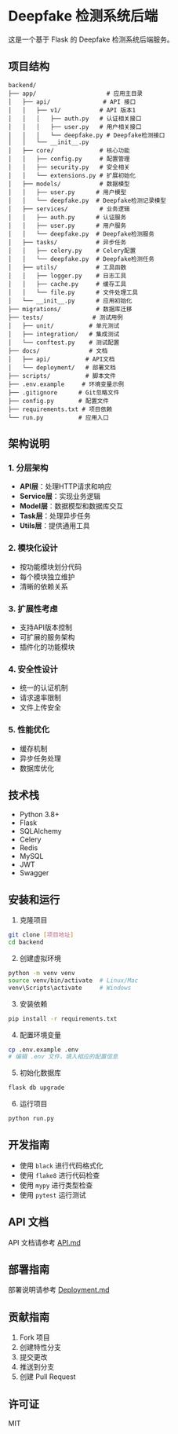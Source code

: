 # Deepfake 检测系统后端

这是一个基于 Flask 的 Deepfake 检测系统后端服务。

## 项目结构

```
backend/
├── app/                    # 应用主目录
│   ├── api/               # API 接口
│   │   ├── v1/           # API 版本1
│   │   │   ├── auth.py   # 认证相关接口
│   │   │   ├── user.py   # 用户相关接口
│   │   │   └── deepfake.py # Deepfake检测接口
│   │   └── __init__.py
│   ├── core/             # 核心功能
│   │   ├── config.py     # 配置管理
│   │   ├── security.py   # 安全相关
│   │   └── extensions.py # 扩展初始化
│   ├── models/           # 数据模型
│   │   ├── user.py      # 用户模型
│   │   └── deepfake.py  # Deepfake检测记录模型
│   ├── services/         # 业务逻辑
│   │   ├── auth.py      # 认证服务
│   │   ├── user.py      # 用户服务
│   │   └── deepfake.py  # Deepfake检测服务
│   ├── tasks/           # 异步任务
│   │   ├── celery.py    # Celery配置
│   │   └── deepfake.py  # Deepfake检测任务
│   ├── utils/           # 工具函数
│   │   ├── logger.py    # 日志工具
│   │   ├── cache.py     # 缓存工具
│   │   └── file.py      # 文件处理工具
│   └── __init__.py      # 应用初始化
├── migrations/          # 数据库迁移
├── tests/              # 测试用例
│   ├── unit/          # 单元测试
│   ├── integration/   # 集成测试
│   └── conftest.py    # 测试配置
├── docs/              # 文档
│   ├── api/          # API文档
│   └── deployment/   # 部署文档
├── scripts/          # 脚本文件
├── .env.example     # 环境变量示例
├── .gitignore      # Git忽略文件
├── config.py       # 配置文件
├── requirements.txt # 项目依赖
└── run.py          # 应用入口
```

## 架构说明

### 1. 分层架构

- **API层**：处理HTTP请求和响应
- **Service层**：实现业务逻辑
- **Model层**：数据模型和数据库交互
- **Task层**：处理异步任务
- **Utils层**：提供通用工具

### 2. 模块化设计

- 按功能模块划分代码
- 每个模块独立维护
- 清晰的依赖关系

### 3. 扩展性考虑

- 支持API版本控制
- 可扩展的服务架构
- 插件化的功能模块

### 4. 安全性设计

- 统一的认证机制
- 请求速率限制
- 文件上传安全

### 5. 性能优化

- 缓存机制
- 异步任务处理
- 数据库优化

## 技术栈

- Python 3.8+
- Flask
- SQLAlchemy
- Celery
- Redis
- MySQL
- JWT
- Swagger

## 安装和运行

1. 克隆项目
```bash
git clone [项目地址]
cd backend
```

2. 创建虚拟环境
```bash
python -m venv venv
source venv/bin/activate  # Linux/Mac
venv\Scripts\activate     # Windows
```

3. 安装依赖
```bash
pip install -r requirements.txt
```

4. 配置环境变量
```bash
cp .env.example .env
# 编辑 .env 文件，填入相应的配置信息
```

5. 初始化数据库
```bash
flask db upgrade
```

6. 运行项目
```bash
python run.py
```

## 开发指南

- 使用 `black` 进行代码格式化
- 使用 `flake8` 进行代码检查
- 使用 `mypy` 进行类型检查
- 使用 `pytest` 运行测试

## API 文档

API 文档请参考 [API.md](docs/api/API.md)

## 部署指南

部署说明请参考 [Deployment.md](docs/deployment/Deployment.md)

## 贡献指南

1. Fork 项目
2. 创建特性分支
3. 提交更改
4. 推送到分支
5. 创建 Pull Request

## 许可证

MIT
